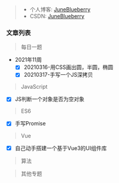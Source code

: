 > - 个人博客: [JuneBlueberry](https://juneblueberry.github.io/)
> - CSDN: [JuneBlueberry](https://blog.csdn.net/BlueBlueBerry)

### 文章列表

> 每日一题
- 2021年11周
  - [x] 20210316-用CSS画出圆，半圆，椭圆
  - [x] 20210317-手写一个JS深拷贝

> JavaScript
- [x] JS判断一个对象是否为空对象

> ES6
- [x] 手写Promise

> Vue
- [x] 自己动手搭建一个基于Vue3的UI组件库

> 算法

> 其他专题